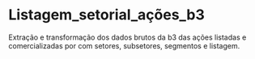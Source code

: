 # Listagem_setorial_ações_b3
Extração e transformação dos dados brutos da b3 das ações listadas e comercializadas por com setores, subsetores, segmentos e listagem.
